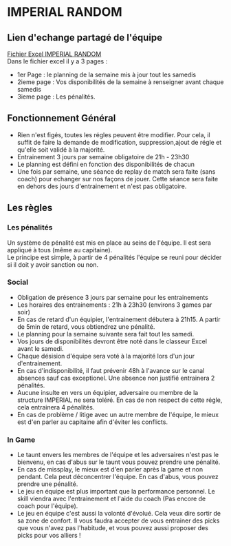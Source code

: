 # IMPERIAL RANDOM

## Lien d'echange partagé de l'équipe

[Fichier Excel IMPERIAL RANDOM](https://docs.google.com/spreadsheets/d/1P5QqYYz_NB5jrVSxb9Fgznw-TKkI0W5_wofB171-Hyg/edit?usp=sharing) <br>
Dans le fichier excel il y a 3 pages : 
 * 1er Page : le planning de la semaine mis à jour tout les samedis
 * 2ieme page : Vos disponibilités de la semaine à renseigner avant chaque samedis
 * 3ieme page : Les pénalités.

## Fonctionnement Général 
 * Rien n'est figés, toutes les régles peuvent être modifier. Pour cela, il suffit de faire la demande de modification, suppression,ajout de régle et qu'elle soit validé à la majorité.
 * Entrainement 3 jours par semaine obligatoire de 21h - 23h30 
 * Le planning est défini en fonction des disponibilités de chacun
 * Une fois par semaine, une séance de replay de match sera faite (sans coach) pour echanger sur nos façons de jouer. Cette séance sera faite en dehors des jours d'entrainement et n'est pas obligatoire.

## Les règles

### Les pénalités

Un système de pénalité est mis en place au seins de l'équipe. Il est sera appliqué à tous (même au capitaine).<br>
Le principe est simple, à partir de 4 pénalités l'équipe se reuni pour décider si il doit y avoir sanction ou non.

### Social

 * Obligation de présence 3 jours par semaine pour les entrainements
 * Les horaires des entrainements : 21h à 23h30 (environs 3 games par soir)
 * En cas de retard d'un équipier, l'entrainement débutera à 21h15. A partir de 5min de retard, vous obtiendrez une pénalité.
 * Le planning pour la semaine suivante sera fait tout les samedi.
 * Vos jours de disponibilités devront être noté dans le classeur Excel avant le samedi.
 * Chaque désision d'équipe sera voté à la majorité lors d'un jour d'entrainement.
 * En cas d'indisponibilité, il faut prévenir 48h à l'avance sur le canal absences sauf cas exceptionel. Une absence non justifié entrainera 2 pénalités.
  * Aucune insulte en vers un équipier, adversaire ou membre de la structure IMPERIAL ne sera toléré. En cas de non respect de cette régle, cela entrainera 4 pénalités.
  * En cas de problème / litige avec un autre membre de l'équipe, le mieux est d'en parler au capitaine afin d'éviter les conflicts. 

### In Game 
 * Le taunt envers les membres de l'équipe et les adversaires n'est pas le bienvenu, en cas d'abus sur le taunt vous pouvez prendre une pénalité.
 * En cas de missplay, le mieux est d'en parler après la game et non pendant. Cela peut déconcentrer l'équipe. En cas d'abus, vous pouvez prendre une pénalité.
 * Le jeu en équipe est plus important que la performance personnel. Le skill viendra avec l'entrainement et l'aide du coach (Pas encore de coach pour l'équipe).
 * Le jeu en équipe c'est aussi la volonté d'évolué. Cela veux dire sortir de sa zone de confort. Il vous faudra accepter de vous entrainer des picks que vous n'avez pas l'habitude, et vous pouvez aussi proposer des picks pour vos alliers ! 
